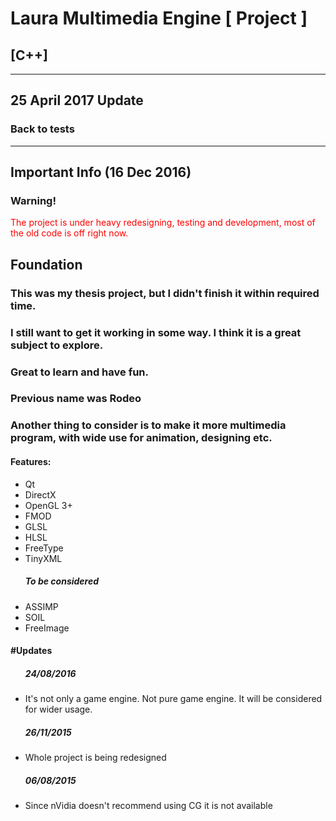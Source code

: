 # Laura Multimedia Engine [ Project ]
## [C++]
-----------------------------
<h2>25 April 2017 Update</h2>
<h3>Back to tests</h3>
<hr/>

<h2>Important Info (16 Dec 2016)</h2>
<h3>Warning!</h3>
<span style="color:red">The project is under heavy redesigning, testing and development, most of the old code is off right now.</span>

<h2>Foundation</h2>
<h3>This was my thesis project, but I didn't finish it within required time.</h3>
<h3>I still want to get it working in some way. I think it is a great subject to explore.</h3>
<h3>Great to learn and have fun.</h3>
<h3>Previous name was Rodeo</h3>
<h3>Another thing to consider is to make it more multimedia program, with wide use for animation, designing etc.</h3>
<h4>Features:</h4>
<ul>
<li>Qt</li>
<li>DirectX</li>
<li>OpenGL 3+</li>
<li>FMOD</li>
<li>GLSL</li>
<li>HLSL</li>
<li>FreeType</li>
<li>TinyXML</li>
<h5>To be considered</h5>
<li>ASSIMP</li>
<li>SOIL</li>
<li>FreeImage</li>
</ul>
<h4>#Updates</h4>
<ul>
<h5>24/08/2016</h5>
<li>It's not only a game engine. Not pure game engine. It will be considered for wider usage.</li>
<h5>26/11/2015</h5>
<li>Whole project is being redesigned</li>
<h5>06/08/2015</h5>
<li>Since nVidia doesn't recommend using CG it is not available</li>
</ul>
